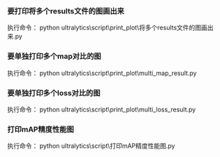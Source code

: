 
### 要打印将多个results文件的图画出来

执行命令：
python ultralytics\script\print_plot\将多个results文件的图画出来.py


### 要单独打印多个map对比的图

执行命令：
python ultralytics\script\print_plot\multi_map_result.py


### 要单独打印多个loss对比的图

执行命令：
python ultralytics\script\print_plot\multi_loss_result.py


### 打印mAP精度性能图

执行命令：
python ultralytics\script\打印mAP精度性能图.py